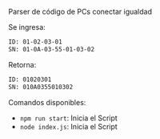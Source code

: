 Parser de código de PCs conectar igualdad

Se ingresa:

```bash
ID: 01-02-03-01
SN: 01-0A-03-55-01-03-02
```

Retorna: 

```bash
ID: 01020301
SN: 010A0355010302
```

Comandos disponibles:

- `npm run start`: Inicia el Script
- `node index.js`: Inicia el Script
